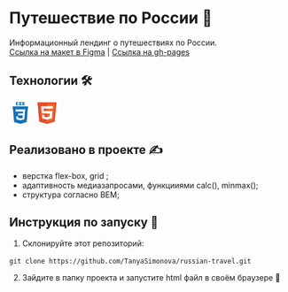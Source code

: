 # Путешествие по России 🚂
Информационный лендинг о путешествиях по России.  
[Ссылка на макет в Figma](https://www.figma.com/file/5S2WSbEFL6awjVWJ0NWL8Q/Sprint-3_-Russia-_-desktop-%2B-mobile?type=design&node-id=62863-634&mode=design&t=I30cinQ7jWjF4x6b-0) | [Ссылка на gh-pages](https://tanyasimonova.github.io/russian-travel/)


## Технологии 🛠

<img src="https://github.com/devicons/devicon/blob/master/icons/css3/css3-plain-wordmark.svg"  title="CSS3" alt="CSS" width="40" height="40"/>&nbsp;
<img src="https://github.com/devicons/devicon/blob/master/icons/html5/html5-original.svg" title="HTML5" alt="HTML" width="40" height="40"/>&nbsp;

## Реализовано в проекте ✍

* верстка flex-box, grid ;
* адаптивность медиазапросами, функцииями calc(), minmax();
* структура согласно BЕМ;

## Инструкция по запуску 🚀
1. Склонируйте этот репозиторий:

``
git clone https://github.com/TanyaSimonova/russian-travel.git
``

2. Зайдите в папку проекта и запустите html файл в своём браузере 💚

